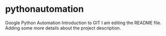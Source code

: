 # pythonautomation
Google Python Automation Introduction to GIT
I am editing the README file. Adding some more details about the project description.
